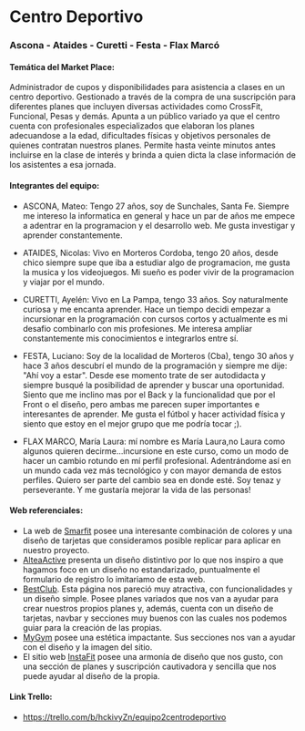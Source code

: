 #  Centro Deportivo
### Ascona - Ataides -  Curetti - Festa - Flax Marcó ###

#### Temática del Market Place:
Administrador de cupos y disponibilidades para asistencia a clases en un centro deportivo. Gestionado a través de la compra de una suscripción para diferentes planes que incluyen diversas actividades como CrossFit, Funcional, Pesas y demás. Apunta a un público variado ya que el centro cuenta con profesionales especializados que elaboran los planes adecuandose a la edad, dificultades físicas y objetivos personales de quienes contratan nuestros planes.
Permite hasta veinte minutos antes incluirse en la clase de interés y brinda a quien dicta la clase información de los asistentes a esa jornada.

#### Integrantes del equipo:

- ASCONA, Mateo: Tengo 27 años, soy de Sunchales, Santa Fe. Siempre me intereso la informatica en general y hace un par de años me empece a adentrar en la programacion y el desarrollo web. Me gusta investigar y aprender constantemente.

- ATAIDES, Nicolas: Vivo en Morteros Cordoba, tengo 20 años, desde chico siempre supe que iba a estudiar algo de programacion, me gusta la musica y los videojuegos. Mi sueño es poder vivir de la programacion y viajar por el mundo.

- CURETTI, Ayelén: Vivo en La Pampa, tengo 33 años. Soy naturalmente curiosa y me encanta aprender. Hace un tiempo decidi empezar a incursionar en la programación con cursos cortos y actualmente es mi desafio combinarlo con mis profesiones. Me interesa ampliar constantemente mis conocimientos e  integrarlos entre sí.

- FESTA, Luciano: Soy de la localidad de Morteros (Cba), tengo 30 años y hace 3 años descubrí el mundo de la programación y siempre me dije: "Ahí voy a estar". Desde ese momento trate de ser autodidacta y siempre busqué la posibilidad de aprender y buscar una oportunidad. Siento que me inclino mas por el Back y la funcionalidad que por el Front o el diseño, pero ambas me parecen super importantes e interesantes de aprender. Me gusta el fútbol y hacer actividad física y siento que estoy en el mejor grupo que me podría tocar ;).

- FLAX MARCO, María Laura: mí nombre es María Laura,no Laura como algunos quieren decirme...incursione en este curso, como un modo de hacer un cambio rotundo en mí perfil profesional. Adentrándome así en un mundo cada vez más tecnológico y con mayor demanda de estos perfiles. Quiero ser parte del cambio sea en donde esté. Soy tenaz y perseverante. Y me gustaría mejorar la vida de las personas! 

#### Web referenciales:

- La web de [Smarfit](https://www.smartfit.com.ar/) posee una interesante combinación de colores y una diseño de tarjetas que consideramos posible replicar para aplicar en nuestro proyecto.
- [AlteaActive](https://alteaactive.com/toronto/) presenta un diseño distintivo por lo que nos inspiro a que hagamos foco en un diseño no estandarizado, puntualmente el formulario de registro lo imitariamo de esta web.
- [BestClub](https://bestclub.com.ar/). Esta página nos pareció muy atractiva, con funcionalidades y un diseño simple. Posee planes variados que nos van a ayudar para crear nuestros propios planes y, además, cuenta con un diseño de tarjetas, navbar y secciones muy buenos con las cuales nos podemos guiar para la creación de las propias. 
- [MyGym](https://www.mygym.com.ar/) posee una estética impactante. Sus secciones nos van a ayudar con el diseño y la imagen del sitio.
- El sitio web [InstaFit](https://instafit.com/) posee una armonía de diseño que nos gusto, con una sección de planes y suscripción cautivadora y sencilla que nos puede ayudar al diseño de la propia.

#### Link Trello:

- https://trello.com/b/hckivyZn/equipo2centrodeportivo

